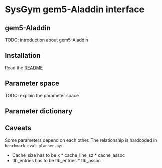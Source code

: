 # SysGym gem5-Aladdin interface

## gem5-Aladdin

TODO: introduction about gem5-Aladdin


## Installation

Read the [README](https://github.com/samialabed/sysgym/scripts/gem5_dockersetup/README.md)

## Parameter space

TODO: explain the parameter space 

## Parameter dictionary


## Caveats
Some parameters depend on each other. 
The relationship is hardcoded in `benchmark_eval_planner.py`:

* Cache_size has to be x * cache_line_sz * cache_assoc
* tlb_entries has to be tlb_entries * tlb_assoc
